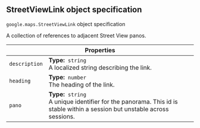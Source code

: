 <h2 id="StreetViewLink"> StreetViewLink object specification </h2><p>
<code><span itemprop="path">google.maps</span>.<span itemprop="name">StreetViewLink</span></code>
object specification
</p><p>A collection of references to adjacent Street View panos.</p><div class="devsite-table-wrapper"><table class="properties responsive" summary="record StreetViewLink - Properties">
<thead>
<tr><th colspan="2">Properties</th>
</tr></thead>
<tbody>
<tr>
<td><code><span>description</span></code></td>
<td><div><strong>Type:</strong>&nbsp; <code>string</code></div>
<div class="desc">A localized string describing the link.</div></td>
</tr>
<tr>
<td><code><span>heading</span></code></td>
<td><div><strong>Type:</strong>&nbsp; <code>number</code></div>
<div class="desc">The heading of the link.</div></td>
</tr>
<tr>
<td><code><span>pano</span></code></td>
<td><div><strong>Type:</strong>&nbsp; <code>string</code></div>
<div class="desc">A unique identifier for the panorama. This id is stable within a session but unstable across sessions.</div></td>
</tr>
</tbody>
</table></div>
